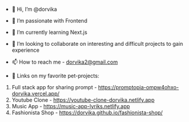 - 👋 Hi, I’m @dorvika
- 👀 I’m passionate with Frontend
- 🌱 I’m currently learning Next.js
- 💞️ I’m looking to collaborate on interesting and difficult projects to gain experience
- 📫 How to reach me - dorvika2@gmail.com

- 🔗 Links on my favorite pet-projects:
1. Full stack app for sharing prompt - https://promptopia-ompw4ohxo-dorvika.vercel.app/
2. Youtube Clone - https://youtube-clone-dorvika.netlify.app
3. Music App - https://music-app-lyriks.netlify.app
4. Fashionista Shop - https://dorvika.github.io/fashionista-shop/

<!---
dorvika/dorvika is a ✨ special ✨ repository because its `README.md` (this file) appears on your GitHub profile.
You can click the Preview link to take a look at your changes.
--->
